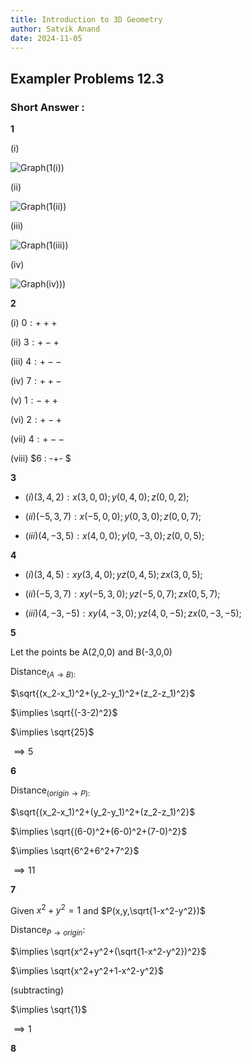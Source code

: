 ```yaml
---
title: Introduction to 3D Geometry
author: Satvik Anand
date: 2024-11-05
---
```


## Exampler Problems 12.3

### Short Answer :

<strong>1</strong>

(i) 

![Graph(1(i))](./resources/1(i).gif)

(ii)

![Graph(1(ii))](./resources/1(ii).gif)

(iii)

![Graph(1(iii))](./resources/1(iii).gif)

(iv)

![Graph(iv)))](./resources/1(iv).gif)

<strong>2</strong>

(i) $0 : +++$

(ii) $3 : +-+$

(iii) $4 : +--$

(iv) $7 : ++-$

(v) $1 : -++$

(vi) $2 : +-+$

(vii) $4 : +--$

(viii) $6 : -+- $

<strong>3</strong>

- $(i)(3,4,2) : x(3,0,0) ; y(0,4,0) ; z(0,0,2) ;$

- $(ii)(-5,3,7) : x(-5,0,0) ; y(0,3,0) ; z(0,0,7) ;$

- $(iii)(4,-3,5) : x(4,0,0) ; y(0,-3,0) ; z(0,0,5) ;$

<strong>4</strong>

- $(i) (3,4,5) : xy(3,4,0); yz(0,4,5); zx(3,0,5);$

- $(ii) (-5,3,7) : xy(-5,3,0); yz(-5,0,7); zx(0,5,7);$

- $(iii) (4,-3,-5) : xy(4,-3,0); yz(4,0,-5); zx(0,-3,-5);$

<strong>5</strong>

Let the points be A(2,0,0) and B(-3,0,0)

Distance<sub>$(A \to B):$</sub>

$\sqrt{(x_2-x_1)^2+(y_2-y_1)^2+(z_2-z_1)^2}$

$\implies \sqrt{(-3-2)^2}$

$\implies \sqrt{25}$

$\implies 5$

<strong>6</strong>

Distance<sub>$(origin \to P):$</sub> 

$\sqrt{(x_2-x_1)^2+(y_2-y_1)^2+(z_2-z_1)^2}$

$\implies \sqrt{(6-0)^2+(6-0)^2+(7-0)^2}$

$\implies \sqrt{6^2+6^2+7^2}$

$\implies 11$

<strong>7</strong>

Given $x^2+y^2=1$ and $P(x,y,\sqrt{1-x^2-y^2})$

Distance<sub>$P \to origin$</sub>:

$\implies \sqrt{x^2+y^2+(\sqrt{1-x^2-y^2})^2}$

$\implies \sqrt{x^2+y^2+1-x^2-y^2}$

(subtracting)

$\implies \sqrt{1}$

$\implies 1$

<strong>8</strong>